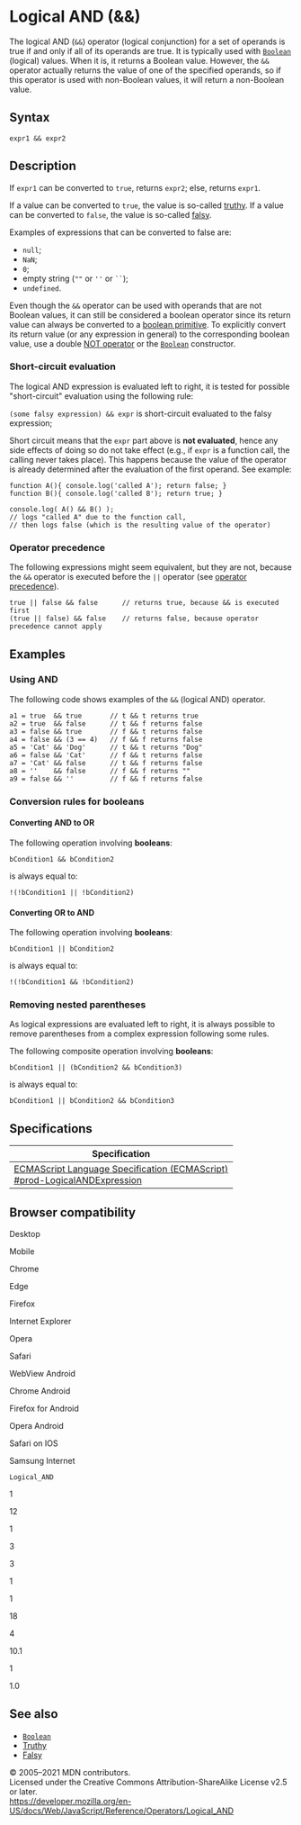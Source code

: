 Logical AND (&&)
================

The logical AND (`&&`) operator (logical conjunction) for a set of operands is true if and only if all of its operands are true. It is typically used with [`Boolean`](../global_objects/boolean) (logical) values. When it is, it returns a Boolean value. However, the `&&` operator actually returns the value of one of the specified operands, so if this operator is used with non-Boolean values, it will return a non-Boolean value.

Syntax
------

    expr1 && expr2

Description
-----------

If `expr1` can be converted to `true`, returns `expr2`; else, returns `expr1`.

If a value can be converted to `true`, the value is so-called [truthy](https://developer.mozilla.org/en-US/docs/Glossary/Truthy). If a value can be converted to `false`, the value is so-called [falsy](https://developer.mozilla.org/en-US/docs/Glossary/Falsy).

Examples of expressions that can be converted to false are:

-   `null`;
-   `NaN`;
-   `0`;
-   empty string (`""` or `''` or ``` `` ```);
-   `undefined`.

Even though the `&&` operator can be used with operands that are not Boolean values, it can still be considered a boolean operator since its return value can always be converted to a [boolean primitive](https://developer.mozilla.org/en-US/docs/Web/JavaScript/Data_structures#boolean_type). To explicitly convert its return value (or any expression in general) to the corresponding boolean value, use a double [NOT operator](https://developer.mozilla.org/en-US/docs/Web/JavaScript/Reference/Operators#logical_not) or the [`Boolean`](../global_objects/boolean/boolean) constructor.

### Short-circuit evaluation

The logical AND expression is evaluated left to right, it is tested for possible "short-circuit" evaluation using the following rule:

`(some falsy expression) && expr` is short-circuit evaluated to the falsy expression;

Short circuit means that the `expr` part above is **not evaluated**, hence any side effects of doing so do not take effect (e.g., if `expr` is a function call, the calling never takes place). This happens because the value of the operator is already determined after the evaluation of the first operand. See example:

    function A(){ console.log('called A'); return false; }
    function B(){ console.log('called B'); return true; }

    console.log( A() && B() );
    // logs "called A" due to the function call,
    // then logs false (which is the resulting value of the operator)

### Operator precedence

The following expressions might seem equivalent, but they are not, because the `&&` operator is executed before the `||` operator (see [operator precedence](operator_precedence)).

    true || false && false      // returns true, because && is executed first
    (true || false) && false    // returns false, because operator precedence cannot apply

Examples
--------

### Using AND

The following code shows examples of the `&&` (logical AND) operator.

    a1 = true  && true       // t && t returns true
    a2 = true  && false      // t && f returns false
    a3 = false && true       // f && t returns false
    a4 = false && (3 == 4)   // f && f returns false
    a5 = 'Cat' && 'Dog'      // t && t returns "Dog"
    a6 = false && 'Cat'      // f && t returns false
    a7 = 'Cat' && false      // t && f returns false
    a8 = ''    && false      // f && f returns ""
    a9 = false && ''         // f && f returns false

### Conversion rules for booleans

#### Converting AND to OR

The following operation involving **booleans**:

    bCondition1 && bCondition2

is always equal to:

    !(!bCondition1 || !bCondition2)

#### Converting OR to AND

The following operation involving **booleans**:

    bCondition1 || bCondition2

is always equal to:

    !(!bCondition1 && !bCondition2)

### Removing nested parentheses

As logical expressions are evaluated left to right, it is always possible to remove parentheses from a complex expression following some rules.

The following composite operation involving **booleans**:

    bCondition1 || (bCondition2 && bCondition3)

is always equal to:

    bCondition1 || bCondition2 && bCondition3

Specifications
--------------

<table><thead><tr class="header"><th>Specification</th></tr></thead><tbody><tr class="odd"><td><a href="https://tc39.es/ecma262/#prod-LogicalANDExpression">ECMAScript Language Specification (ECMAScript)<br />
<span class="small">#prod-LogicalANDExpression</span></a></td></tr></tbody></table>

Browser compatibility
---------------------

Desktop

Mobile

Chrome

Edge

Firefox

Internet Explorer

Opera

Safari

WebView Android

Chrome Android

Firefox for Android

Opera Android

Safari on IOS

Samsung Internet

`Logical_AND`

1

12

1

3

3

1

1

18

4

10.1

1

1.0

See also
--------

-   [`Boolean`](../global_objects/boolean)
-   [Truthy](https://developer.mozilla.org/en-US/docs/Glossary/Truthy)
-   [Falsy](https://developer.mozilla.org/en-US/docs/Glossary/Falsy)

© 2005–2021 MDN contributors.  
Licensed under the Creative Commons Attribution-ShareAlike License v2.5 or later.  
<a href="https://developer.mozilla.org/en-US/docs/Web/JavaScript/Reference/Operators/Logical_AND" class="_attribution-link">https://developer.mozilla.org/en-US/docs/Web/JavaScript/Reference/Operators/Logical_AND</a>
